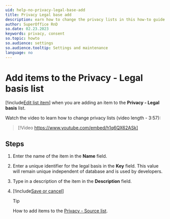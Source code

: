 ```yaml
---
uid: help-no-privacy-legal-base-add
title: Privacy Legal base add
description: earn how to change the privacy lists in this how-to guide.
author: SuperOffice RnD
so.date: 02.23.2023
keywords: privacy, consent
so.topic: howto
so.audience: settings
so.audience.tooltip: Settings and maintenance
language: no
---
```


# Add items to the Privacy - Legal basis list

[!include[Edit list item](includes/edit-list-item.md)] when you are adding an item to the **Privacy - Legal basis** list.

Watch the video to learn how to change privacy lists (video length - 3:57):

<!-- markdownlint-disable-next-line MD034 DOCSMD007 -->
> [!Video https://www.youtube.com/embed/h1q6QX62ASk]

## Steps

1. Enter the name of the item in the **Name** field.
2. Enter a unique identifier for the legal basis in the **Key** field. This value will remain unique independent of database and is used by developers.
3. Type in a description of the item in the **Description** field.
4. [!include[Save or cancel](includes/save-or-cancel.md)]

    > [!TIP]
    > How to add items to the [Privacy - Source list][1].

<!-- Referenced links -->
[1]: privacy-source-add.md

<!-- Referenced images -->

